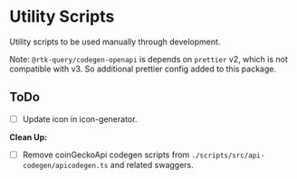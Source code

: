 # Utility Scripts

Utility scripts to be used manually through development.

Note: `@rtk-query/codegen-openapi` is depends on `prettier` v2, which is not compatible with v3. So additional prettier config added to this package.

## ToDo

- [ ] Update icon in icon-generator.

**Clean Up:**

- [ ] Remove coinGeckoApi codegen scripts from `./scripts/src/api-codegen/apicodegen.ts` and related swaggers.
